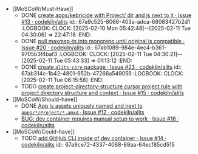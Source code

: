- [[MoSCoW/Must-Have]]
	- DONE [create apps/kebricide with Project/ dir and js next to it · Issue #13 · codekiln/alits](https://github.com/codekiln/alits/issues/13)
	  id:: 67a9c525-8066-403a-adca-68083427b2d1
	  :LOGBOOK:
	  CLOCK: [2025-02-10 Mon 05:42:48]--[2025-02-11 Tue 04:30:06] =>  22:47:18
	  :END:
	- DONE [pull maxmsp-ts into monorepo until original is compatible · Issue #20 · codekiln/alits](https://github.com/codekiln/alits/issues/20)
	  id:: 67ab1089-984e-4ec4-b361-9705b3f4baf3
	  :LOGBOOK:
	  CLOCK: [2025-02-11 Tue 04:30:21]--[2025-02-11 Tue 05:43:33] =>  01:13:12
	  :END:
	- DONE [create `alits-core` package · Issue #23 · codekiln/alits](https://github.com/codekiln/alits/issues/23)
	  id:: 67ab314c-1b42-4801-952b-47266a549059
	  :LOGBOOK:
	  CLOCK: [2025-02-11 Tue 06:15:58]
	  :END:
	- TODO [create project-directory-structure cursor project rule with project directory structure and context · Issue #15 · codekiln/alits](https://github.com/codekiln/alits/issues/15)
- [[MoSCoW/Should-have]]
	- DONE  [App js assets uniquely named and next to `apps/*/Project/*.amxd` · Issue #12 · codekiln/alits](https://github.com/codekiln/alits/issues/12)
	- [BUG: dev container requires manual setup to work · Issue #16 · codekiln/alits](https://github.com/codekiln/alits/issues/16)
- [[MoSCoW/Could-have]]
	- TODO [add GitHub CLI inside of dev container · Issue #14 · codekiln/alits](https://github.com/codekiln/alits/issues/14)
	  id:: 67a9ce72-4337-4068-89aa-64ecf85cd515